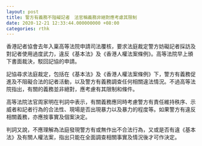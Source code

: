 ```yaml
---
layout: post
title: 警方有義務不阻礙記者　法官稱義務非絕對應考慮其限制
date: 2020-12-21 12:33:44.000000000 +08:00
categories: rthk
---
```


香港記者協會去年入稟高等法院申請司法覆核，要求法庭裁定警方妨礙記者採訪及對記者使用過度武力，違反《基本法》及《香港人權法案條例》。高等法院早上頒下書面裁決，駁回記協的申請。

記協尋求法庭裁定，包括在《基本法》及《香港人權法案條例》下，警方有義務促進及不阻礙合法的記者活動，以及警方有義務調查任何相關違法情況。不過高等法院指出，有關的義務並非絕對，應考慮有其限制和條件。

高等法院法官周家明在判詞中表示，有關義務應同時考慮警方有責任維持秩序、示威者和記者行為的合法性、現場是否出現暴力以及暴力的程度等。如果警方有違反相關義務，亦應按事實及個案決定。

判詞又說，不應理解為法庭發現警方有或無作出不合法行為，又或是否有違《基本法》及有關人權法案，指出只能在全面調查相關事實及情況後才可作決定。
